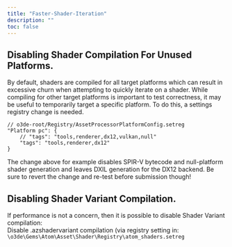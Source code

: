 ```yaml
---
title: "Faster-Shader-Iteration"
description: ""
toc: false
---
```


## Disabling Shader Compilation For Unused Platforms.
By default, shaders are compiled for all target platforms which can result in excessive churn when attempting to quickly iterate on a shader. While compiling for other target platforms is important to test correctness, it may be useful to temporarily target a specific platform. To do this, a settings registry change is needed.

```
// o3de-root/Registry/AssetProcessorPlatformConfig.setreg
"Platform pc": {
    // "tags": "tools,renderer,dx12,vulkan,null"
    "tags": "tools,renderer,dx12"
}
```

The change above for example disables SPIR-V bytecode and null-platform shader generation and leaves DXIL generation for the DX12 backend. Be sure to revert the change and re-test before submission though!

## Disabling Shader Variant Compilation.
If performance is not a concern, then it is possible to disable Shader Variant compilation:  
Disable .azshadervariant compilation (via registry setting in: `\o3de\Gems\Atom\Asset\Shader\Registry\atom_shaders.setreg`
